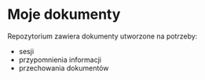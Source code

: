 # Moje dokumenty

Repozytorium zawiera dokumenty utworzone na potrzeby:
- sesji
- przypomnienia informacji
- przechowania dokumentów

